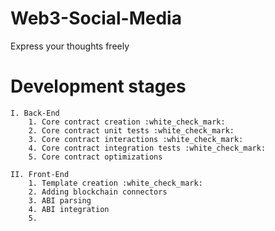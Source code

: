 # Web3-Social-Media
Express your thoughts freely

# Development stages
    I. Back-End
        1. Core contract creation :white_check_mark:
        2. Core contract unit tests :white_check_mark:
        3. Core contract interactions :white_check_mark:
        4. Core contract integration tests :white_check_mark:
        5. Core contract optimizations 

    II. Front-End
        1. Template creation :white_check_mark:
        2. Adding blockchain connectors
        3. ABI parsing
        4. ABI integration
        5. 